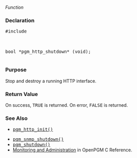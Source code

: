 _Function_
### Declaration ###
<pre>
#include <pgm/http.h><br>
<br>
bool *pgm_http_shutdown* (void);<br>
</pre>

### Purpose ###
Stop and destroy a running HTTP interface.

### Return Value ###
On success, <tt>TRUE</tt> is returned.  On error, <tt>FALSE</tt> is returned.

### See Also ###
  * <tt><a href='OpenPgm5CReferencePgmHttpInit.md'>pgm_http_init()</a></tt><br>
<ul><li><tt><a href='OpenPgm5CReferencePgmSnmpShutdown.md'>pgm_snmp_shutdown()</a></tt><br>
</li><li><tt><a href='OpenPgm5CReferencePgmShutdown.md'>pgm_shutdown()</a></tt><br>
</li><li><a href='OpenPgm5CReferenceMonitoringAndAdministration.md'>Monitoring and Administration</a> in OpenPGM C Reference.